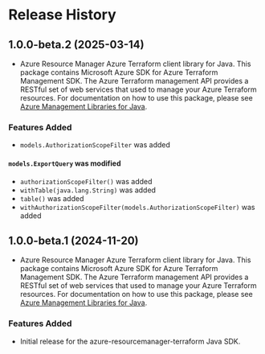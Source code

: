 # Release History

## 1.0.0-beta.2 (2025-03-14)

- Azure Resource Manager Azure Terraform client library for Java. This package contains Microsoft Azure SDK for Azure Terraform Management SDK. The Azure Terraform management API provides a RESTful set of web services that used to manage your Azure Terraform resources. For documentation on how to use this package, please see [Azure Management Libraries for Java](https://aka.ms/azsdk/java/mgmt).

### Features Added

* `models.AuthorizationScopeFilter` was added

#### `models.ExportQuery` was modified

* `authorizationScopeFilter()` was added
* `withTable(java.lang.String)` was added
* `table()` was added
* `withAuthorizationScopeFilter(models.AuthorizationScopeFilter)` was added

## 1.0.0-beta.1 (2024-11-20)

- Azure Resource Manager Azure Terraform client library for Java. This package contains Microsoft Azure SDK for Azure Terraform Management SDK. The Azure Terraform management API provides a RESTful set of web services that used to manage your Azure Terraform resources. For documentation on how to use this package, please see [Azure Management Libraries for Java](https://aka.ms/azsdk/java/mgmt).

### Features Added

- Initial release for the azure-resourcemanager-terraform Java SDK.
